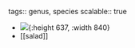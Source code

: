 tags:: genus, species
scalable:: true

- ![](https://peach-geographical-bat-397.mypinata.cloud/ipfs/QmSfeg79SYTWarQ81858o8a4eagTZTEMwaTCAYRMQv9bVi){:height 637, :width 840}
- [[salad]]